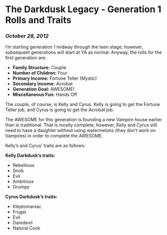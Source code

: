 # The Darkdusk Legacy - Generation 1 Rolls and Traits
### *October 28, 2012*

I’m starting generation 1 midway through the teen stage; however, subsequent generations will start at YA as normal.  Anyway, the rolls for the first generation are:

+ **Family Structure:** Couple
+ **Number of Children:** Four
+ **Primary Income:** Fortune Teller (Mystic)
+ **Secondary Income:** Acrobat
+ **Generation Goal:** AWESOME!
+ **Miscellaneous Fun:** Hands Off

The couple, of course, is Kelly and Cyrus.  Kelly is going to get the Fortune Teller job, and Cyrus is going to get the Acrobat job.

The AWESOME for this generation is founding a new Vampire house earlier than is traditional.  That is mostly complete; however, Kelly and Cyrus still need to have a daughter without using watermelons (they don’t work on Vampires) in order to complete the AWESOME.

Kelly’s and Cyrus’ traits are as follows:

**Kelly Darkdusk’s traits:**

+ Rebellious
+ Snob
+ Evil
+ Ambitious
+ Grumpy

**Cyrus Darkdusk’s traits:**

+ Kleptomaniac
+ Frugal
+ Evil
+ Daredevil
+ Natural Cook
